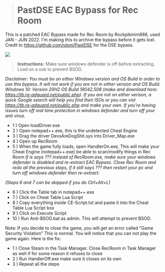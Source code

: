 > # **PastDSE EAC Bypass for Rec Room**
This is a patched EAC Bypass made for Rec Room by Rockpikmim888, used JAN - JUN 2022. I'm making this to archive the bypass before it gets lost. Credit to https://github.com/utoni/PastDSE for the DSE bypass.

![](https://img.shields.io/github/downloads/neptuneq/PastDSE_Bypass/total)

> **Instructions:**
Make sure windows defender is off before extracting. Load on a usb to prevent BSOD.

*Disclaimer: You must be on either Windows version and OS Build in order to use this bypass. It will not work if you are not in either version and OS Build.
Windows 10: Version 20H2 OS Build 19042.508 (make and download here: https://tb.rg-adguard.net/public.php). If you are not on either verison, a quick Google search will help you find their ISOs or you can vist https://tb.rg-adguard.net/public.php and make your own. If you're having issues turn off real time protection in windows defender and turn off your anti virus.*

- 1 ) Open loadDriver.exe
- 2 ) Open notepad++.exe, this is the undetected Cheat Engine
- 3 ) Drag the driver DevsAreDogShit.sys into Driver_Map.exe
- 4 ) Open up RecRoom
- 5 ) When the game fully loads, open HandlerOn.exe, This will make your Cheat Engine (notepad++.exe) be able to scan/modify things in Rec Room
	*If is says ??? instead of RecRoom.exe, make sure your windows defender is disabled and re-extract EAC Bypass.*
	*Close Rec Room and redo all the previous steps, if it still says ??? then restart your pc and turn off windows defender then re-extract.*
  
*(Steps 6 and 7 can be skipped if you do Ctrl+Alt+L)*

- 6 ) Click the Table tab in notepad++.exe
- 7 ) Click on Cheat Table Lua Script
- 8 ) Copy everything inside CE-Script.txt and paste it into the Cheat Table Lua Script box
- 9 ) Click on Execute Script
- 10 ) Run Anti-BSOD.bat as admin. This will attempt to prevent BSOD.

Note: If you decide to close the game, you will get an error called "Game Security Violation" This is normal. You will notice that you can not play the game again.
Here is the fix:

- 1 ) Close Steam in the Task Manager. Close RecRoom in Task Manager as well if for some reason it refuses to close
- 2 ) Run HandlerOff.exe make sure it closes on its own
- 3 ) Repeat all the steps
